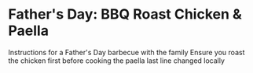 # Father's Day: BBQ Roast Chicken & Paella
Instructions for a Father's Day barbecue with the family
Ensure you roast the chicken first before cooking the paella
last line changed locally